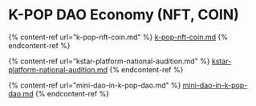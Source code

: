 # K-POP DAO Economy (NFT, COIN)

{% content-ref url="k-pop-nft-coin.md" %}
[k-pop-nft-coin.md](k-pop-nft-coin.md)
{% endcontent-ref %}

{% content-ref url="kstar-platform-national-audition.md" %}
[kstar-platform-national-audition.md](kstar-platform-national-audition.md)
{% endcontent-ref %}

{% content-ref url="mini-dao-in-k-pop-dao.md" %}
[mini-dao-in-k-pop-dao.md](mini-dao-in-k-pop-dao.md)
{% endcontent-ref %}
